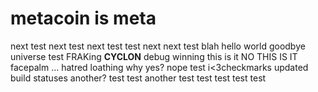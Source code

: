 # metacoin is meta

next test
next test
next test
test next
next test
blah
hello world
goodbye universe
test
FRAKing __CYCLON__
debug winning
this is it
NO THIS IS IT
facepalm
...
hatred
loathing
why
yes?
nope
test
i<3checkmarks
updated build statuses
another?
test
test
another test
test
test
test
test
